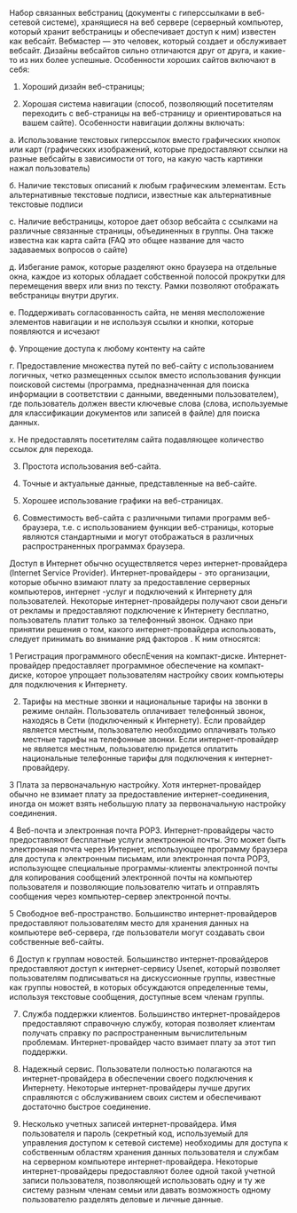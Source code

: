 Набор связанных вебстраниц (документы с гиперссылками в веб-сетевой системе), хранящиеся на веб сервере
(серверный компьютер, который хранит вебстраницы и обеспечивает доступ к ним) известен как
вебсайт. Вебмастер — это человек, который создает и обслуживает вебсайт. Дизайны вебсайтов сильно
отличаются друг от друга, и какие-то из них более успешные. Особенности хороших сайтов включают в себя:

1. Хороший дизайн веб-страницы;

2. Хорошая система навигации (способ, позволяющий посетителям переходить с веб-страницы на веб-страницу
и ориентироваться на вашем сайте). Особенности навигации должны включать:

а. Использование текстовых гиперссылок вместо графических кнопок или карт (графических изображений, которые
предоставляют ссылки на разные вебсайты в зависимости от того, на какую часть картинки нажал пользователь)

б. Наличие текстовых описаний к любым графическим элементам. Есть альтернативные текстовые подписи,
известные как альтернативные текстовые подписи

с. Наличие вебстраницы, которое дает обзор вебсайта с ссылками на различные связанные 
страницы, объединенных в группы. Она также известна как карта сайта (FAQ это общее название для часто 
задаваемых вопросов о сайте)

д. Избегание рамок, которые разделяют окно браузера на отдельные окна, каждое из которых обладает
собственной полосой прокрутки для перемещения вверх или вниз по тексту. Рамки позволяют отображать 
вебстраницы внутри других.

е. Поддерживать согласованность сайта, не меняя месположение элементов навигации и не используя ссылки
и кнопки, которые появляются и исчезают

ф. Упрощение доступа к любому контенту на сайте

г. Предоставление множества путей по
веб-сайту с использованием логичных, четко размещенных
ссылок вместо использования функции поисковой системы (программа, предназначенная для поиска
информации в соответствии с данными, введенными
пользователем), где пользователь должен ввести
ключевые слова (слова, используемые для классификации
документов или записей в файле) для поиска
данных.

х. Не предоставлять посетителям сайта
подавляющее количество ссылок для перехода.


3. Простота использования веб-сайта.


4. Точные и актуальные данные, представленные на
веб-сайте.

5. Хорошее использование графики на веб-страницах.


6. Совместимость веб-сайта с различными типами
программ веб-браузера, т.е. с использованием
функции веб-страницы, которые являются стандартными и
могут отображаться в различных распространенных
программах браузера.

Доступ в Интернет обычно осуществляется
через интернет-провайдера (Internet Service Provider).
Интернет-провайдеры - это организации, которые обычно взимают
плату за предоставление серверных компьютеров, интернет
-услуг и подключений к Интернету для пользователей.
Некоторые интернет-провайдеры получают свои деньги от рекламы
и предоставляют подключение к Интернету бесплатно,
пользователь платит только за телефонный звонок.
Однако при принятии решения о том, какого интернет-провайдера использовать, следует принимать во внимание ряд факторов
. К ним относятся:

1 Регистрация программного обеспЕчения на компакт-диске. Интернет-провайдер
предоставляет программное обеспечение на компакт-диске, которое
упрощает пользователям настройку своих
компьютеры для подключения к Интернету.

2. Тарифы на местные звонки и национальные тарифы на звонки
в режиме онлайн. Пользователь оплачивает телефонный
звонок, находясь в Сети (подключенный к Интернету). Если провайдер является местным, пользователю
необходимо оплачивать только местные тарифы на телефонные звонки. Если
интернет-провайдер не является местным, пользователю придется
оплатить национальные телефонные тарифы для
подключения к интернет-провайдеру.


3 Плата за первоначальную настройку. Хотя интернет-провайдер обычно
не взимает плату за предоставление
интернет-соединения, иногда он может взять
небольшую плату за первоначальную настройку
соединения.

4 Веб-почта и электронная почта POP3. Интернет-провайдеры часто
предоставляют бесплатные услуги электронной почты. Это может быть электронная почта через
Интернет, использующее
программу браузера для доступа к электронным письмам, или
электронная почта POP3, использующее специальные программы-клиенты электронной почты для копирования сообщений электронной
почты на компьютер пользователя и
позволяющие пользователю читать и отправлять сообщения
через компьютер-сервер электронной почты.


5 Свободное веб-пространство. Большинство интернет-провайдеров предоставляют
пользователям место для хранения данных на
компьютере веб-сервера, где пользователи могут создавать свои
собственные веб-сайты.

6 Доступ к группам новостей. Большинство интернет-провайдеров предоставляют
доступ к интернет-сервису Usenet, который
позволяет пользователям подписываться на дискуссионные
группы, известные как группы новостей, в которых
обсуждаются определенные темы, используя текстовые
сообщения, доступные всем
членам группы.


7. Служба поддержки клиентов. Большинство интернет-провайдеров предоставляют
справочную службу, которая позволяет клиентам
получать справку по распространенным вычислительным
проблемам. Интернет-провайдер часто взимает плату за этот
тип поддержки.

8. Надежный сервис. Пользователи полностью полагаются на
интернет-провайдера в обеспечении своего
подключения к Интернету. Некоторые интернет-провайдеры лучше
других справляются с обслуживанием своих систем и
обеспечивают достаточно быстрое соединение.


9. Несколько учетных записей интернет-провайдера. Имя пользователя и
пароль (секретный код, используемый для управления
доступом к сетевой системе) необходимы для
доступа к собственным областям хранения данных пользователя и
службам на серверном компьютере интернет-провайдера.
Некоторые интернет-провайдеры предоставляют более одной такой
учетной записи пользователя, позволяющей использовать одну и ту же
систему разным членам
семьи или давать возможность одному пользователю разделять деловые
и личные данные.
